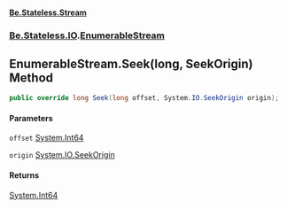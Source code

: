 #### [Be.Stateless.Stream](README.md 'README')
### [Be.Stateless.IO](Be.Stateless.IO.md 'Be.Stateless.IO').[EnumerableStream](EnumerableStream.md 'Be.Stateless.IO.EnumerableStream')

## EnumerableStream.Seek(long, SeekOrigin) Method

```csharp
public override long Seek(long offset, System.IO.SeekOrigin origin);
```
#### Parameters

<a name='Be.Stateless.IO.EnumerableStream.Seek(long,System.IO.SeekOrigin).offset'></a>

`offset` [System.Int64](https://docs.microsoft.com/en-us/dotnet/api/System.Int64 'System.Int64')

<a name='Be.Stateless.IO.EnumerableStream.Seek(long,System.IO.SeekOrigin).origin'></a>

`origin` [System.IO.SeekOrigin](https://docs.microsoft.com/en-us/dotnet/api/System.IO.SeekOrigin 'System.IO.SeekOrigin')

#### Returns
[System.Int64](https://docs.microsoft.com/en-us/dotnet/api/System.Int64 'System.Int64')
